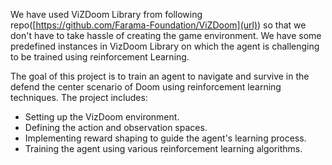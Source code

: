 We have used ViZDoom Library from following repo([https://github.com/Farama-Foundation/ViZDoom](url)) so that we don't have to take hassle of creating the game environment.
We have some predefined instances in VizDoom Library on which the agent is challenging to be trained using reinforcement Learning.

The goal of this project is to train an agent to navigate and survive in the defend the center scenario of Doom using reinforcement learning techniques. The project includes:

* Setting up the VizDoom environment.
* Defining the action and observation spaces.
* Implementing reward shaping to guide the agent's learning process.
* Training the agent using various reinforcement learning algorithms.

